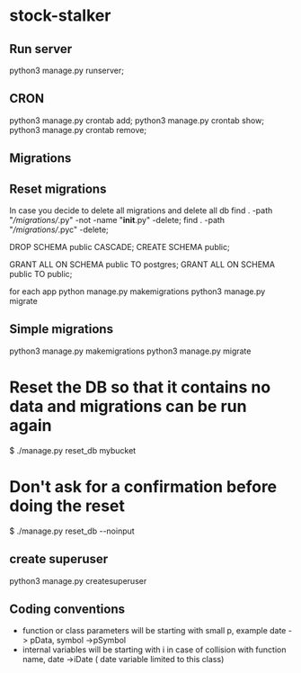 # stock-stalker

## Run server
python3 manage.py runserver;    

## CRON 
python3 manage.py crontab add;
python3 manage.py crontab show;
python3 manage.py crontab remove;

## Migrations 

## Reset migrations
In case you decide to delete all migrations and delete all db 
find . -path "*/migrations/*.py" -not -name "__init__.py" -delete;
find . -path "*/migrations/*.pyc"  -delete;

DROP SCHEMA public CASCADE;
CREATE SCHEMA public;

GRANT ALL ON SCHEMA public TO postgres;
GRANT ALL ON SCHEMA public TO public;

for each app
python manage.py makemigrations <appname> 
python3 manage.py migrate


## Simple migrations
python3 manage.py makemigrations
python3 manage.py migrate

# Reset the DB so that it contains no data and migrations can be run again
$ ./manage.py reset_db mybucket

# Don't ask for a confirmation before doing the reset
$ ./manage.py reset_db --noinput

## create superuser
python3 manage.py createsuperuser



## Coding conventions 
- function or class parameters will be starting with small p, example date -> pData, symbol ->pSymbol
- internal variables will be starting with i in case of collision with function name, date ->iDate ( date variable limited to this class)